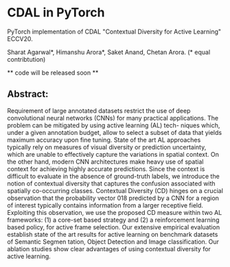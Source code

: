 # CDAL in PyTorch
PyTorch implementation of CDAL "Contextual Diversity for Active Learning" ECCV20.

Sharat Agarwal*, Himanshu Arora*, Saket Anand, Chetan Arora. (* equal contribtution)

** code will be released soon **

## Abstract:
Requirement of large annotated datasets restrict the use of deep convolutional neural networks (CNNs) for many practical applications. The problem can be mitigated by using active learning (AL) tech- niques which, under a given annotation budget, allow to select a subset of data that yields maximum accuracy upon fine tuning. State of the art AL approaches typically rely on measures of visual diversity or prediction uncertainty, which are unable to effectively capture the variations in spatial context. On the other hand, modern CNN architectures make heavy use of spatial context for achieving highly accurate predictions. Since the context is difficult to evaluate in the absence of ground-truth labels, we introduce the notion of contextual diversity that captures the confusion associated with spatially co-occurring classes. Contextual Diversity (CD) hinges on a crucial observation that the probability vector 018 predicted by a CNN for a region of interest typically contains information from a larger receptive field. Exploiting this observation, we use the proposed CD measure within two AL frameworks: (1) a core-set based strategy and (2) a reinforcement learning based policy, for active frame selection. Our extensive empirical evaluation establish state of the art results for active learning on benchmark datasets of Semantic Segmen tation, Object Detection and Image classification. Our ablation studies show clear advantages of using contextual diversity for active learning.

